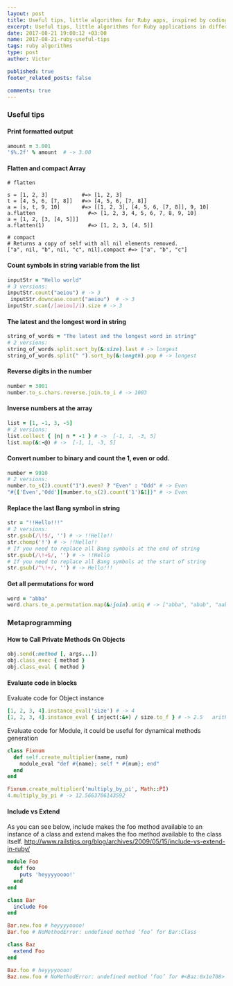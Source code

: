 ```yaml
---
layout: post
title: Useful tips, little algorithms for Ruby apps, inspired by coding challenges
excerpt: Useful tips, little algorithms for Ruby applications in different situations, inspired by coding challenges
date: 2017-08-21 19:00:12 +03:00 
name: 2017-08-21-ruby-useful-tips
tags: ruby algorithms
type: post
author: Victor

published: true
footer_related_posts: false

comments: true
---
```


### Useful tips

#### Print  formatted output 

```ruby
amount = 3.001  
'$%.2f' % amount  # -> 3.00
```

#### Flatten and compact Array

```
# flatten

s = [1, 2, 3]           #=> [1, 2, 3]
t = [4, 5, 6, [7, 8]]   #=> [4, 5, 6, [7, 8]]
a = [s, t, 9, 10]       #=> [[1, 2, 3], [4, 5, 6, [7, 8]], 9, 10]
a.flatten                 #=> [1, 2, 3, 4, 5, 6, 7, 8, 9, 10]
a = [1, 2, [3, [4, 5]]]
a.flatten(1)              #=> [1, 2, 3, [4, 5]]

# compact
# Returns a copy of self with all nil elements removed.
["a", nil, "b", nil, "c", nil].compact #=> ["a", "b", "c"]
```

#### Count symbols in string variable from the list 

```ruby
inputStr = "Hello world"
# 3 versions:
inputStr.count("aeiou") # -> 3
 inputStr.downcase.count("aeiou")  # -> 3
inputStr.scan(/[aeiou]/i).size # -> 3
``` 
 
#### The latest and the longest word in string 

```ruby
string_of_words = "The latest and the longest word in string"
# 2 versions:
string_of_words.split.sort_by(&:size).last # -> longest
string_of_words.split(" ").sort_by(&:length).pop # -> longest
```
 
#### Reverse digits in the number

```ruby
number = 3001  
number.to_s.chars.reverse.join.to_i # -> 1003
```
 
#### Inverse numbers at the array

```ruby
list = [1, -1, 3, -5] 
# 2 versions:
list.collect { |n| n * -1 } # ->  [-1, 1, -3, 5] 
list.map(&:-@) # ->  [-1, 1, -3, 5] 
```
 
#### Convert number to binary and count the 1, even or odd.

```ruby
number = 9910
# 2 versions:
number.to_s(2).count("1").even? ? "Even" : "Odd" # -> Even  
"#{['Even','Odd'][number.to_s(2).count('1')&1]}" # -> Even 
``` 

#### Replace the last Bang symbol in string

```ruby
str = "!!Hello!!!"
# 2 versions:
str.gsub(/\!$/, '') # -> !!Hello!!
str.chomp('!') # -> !!Hello!! 
# If you need to replace all Bang symbols at the end of string
str.gsub(/\!+$/, '') # -> !!Hello
# If you need to replace all Bang symbols at the start of string
str.gsub(/^\!+/, '') # -> Hello!!!
```

#### Get all permutations for word

```ruby
word = "abba"
word.chars.to_a.permutation.map(&:join).uniq # -> ["abba", "abab", "aabb", "baba", "baab", "bbaa"]
``` 


### Metaprogramming


#### How to Call Private Methods On Objects

```ruby
obj.send(:method [, args...])
obj.class_exec { method }
obj.class_eval { method }
```

#### Evaluate code in blocks

Evaluate code for Object instance
```ruby
[1, 2, 3, 4].instance_eval('size') # -> 4
[1, 2, 3, 4].instance_eval { inject(:&+) / size.to_f } # -> 2.5   arithmetical mean
```

Evaluate code for Module, it could be useful for dynamical methods generation
```ruby
class Fixnum
  def self.create_multiplier(name, num)
    module_eval "def #{name}; self * #{num}; end"
  end
end

Fixnum.create_multiplier('multiply_by_pi', Math::PI)
4.multiply_by_pi # -> 12.5663706143592
```

#### Include vs Extend

As you can see below, include makes the foo method available to an instance of a 
class and extend makes the foo method available to the class itself.
http://www.railstips.org/blog/archives/2009/05/15/include-vs-extend-in-ruby/

```ruby
module Foo
  def foo
    puts 'heyyyyoooo!'
  end
end

class Bar
  include Foo
end

Bar.new.foo # heyyyyoooo!
Bar.foo # NoMethodError: undefined method ‘foo’ for Bar:Class

class Baz
  extend Foo
end

Baz.foo # heyyyyoooo!
Baz.new.foo # NoMethodError: undefined method ‘foo’ for #<Baz:0x1e708>
```




